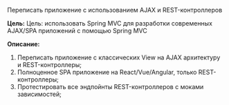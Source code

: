 Переписать приложение с использованием AJAX и REST-контроллеров

**Цель:**
Цель: использовать Spring MVC для разработки современных AJAX/SPA приложений c помощью Spring MVC

**Описание:**
1. Переписать приложение с классических View на AJAX архитектуру и REST-контроллеры;
2. Полноценное SPA приложение на React/Vue/Angular, только REST-контроллеры;
3. Протестировать все эндпойнты REST-контроллеров с моками зависимостей;
